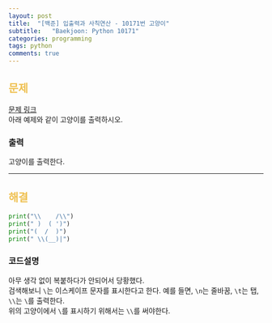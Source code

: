 ```yaml
---
layout: post
title:  "[백준] 입출력과 사칙연산 - 10171번 고양이"
subtitle:   "Baekjoon: Python 10171"
categories: programming
tags: python
comments: true
---
```

##  <font color = "#EFC050"> 문제 </font>    
[문제 링크](https://www.acmicpc.net/problem/10171) <br>
아래 예제와 같이 고양이를 출력하시오.

###  출력
고양이를 출력한다.

--------

##  <font color = "#EFC050"> 해결 </font>  
```python
print("\\    /\\")
print(" )  ( ')")
print("(  /  )")
print(" \\(__)|")
```

### 코드설명
아무 생각 없이 복붙하다가 안되어서 당황했다. <br>
검색해보니 `\`는 이스케이프 문자를 표시한다고 한다. 예를 들면, `\n`는 줄바꿈, `\t`는 탭, `\\`는 `\`를 출력한다. <br>
위의 고양이에서 `\`를 표시하기 위해서는 `\\`를 써야한다.
